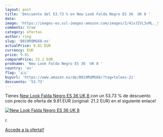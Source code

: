 ```yaml
---
layout: post
title: 'Descuento del 53.73 % en New Look Falda Negro ES 36  UK 8 '
date: 
image: 'https://images-eu.ssl-images-amazon.com/images/I/41vJIVL3vML._SL200_.jpg'
comments: true
category: ofertas
author: ring
slug: 'B019RQMG68-es'
actualPrice: 9.81 EUR
currency: EUR
price: 9.81
comparePrice: 21.2 EUR
prodname: 'New Look Falda Negro ES 36  UK 8 '
country: 'es'
flag: '🇪🇸'
buyurl: 'https://www.amazon.es/dp/B019RQMG68/?tag=tolees-21'
descuento: '53.73'
---
```


Tienes [New Look Falda Negro ES 36  UK 8 ](https://www.amazon.es/dp/B019RQMG68/?tag=tolees-21) con un 53.73 % de descuento con precio de oferta de 9.81 EUR (original: 21.2 EUR) en el siguiente enlace!

[![New Look Falda Negro ES 36  UK 8 ](https://images-eu.ssl-images-amazon.com/images/I/41vJIVL3vML._SL200_.jpg)](https://www.amazon.es/dp/B019RQMG68/?tag=tolees-21)

ℹ️:


[Accede a la oferta!!](https://www.amazon.es/dp/B019RQMG68/?tag=tolees-21)
